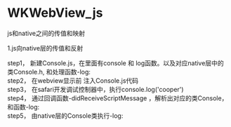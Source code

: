 # WKWebView_js
js和native之间的传值和映射


1.js向native层的传值和反射  
 
 step1， 新建Console.js，在里面有console 和 log函数。以及对应native层中的类Console.h, 和处理函数-log:   
 step2， 在webview显示前  注入Console.js代码    
 step3， 在safari开发调试控制器中，执行console.log('cooper')    
 step4， 通过回调函数-didReceiveScriptMessage ，解析出对应的类Console，和函数-log:    
 step5， 由native层的Console类执行-log:    
